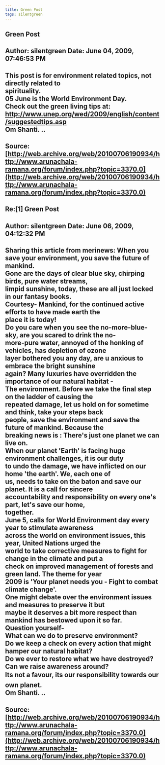 ```yaml
--- 
title: Green Post   
tags: silentgreen  
---  
```

## Green Post  
Author: silentgreen         Date: June 04, 2009, 07:46:53 PM  
---  
This post is for environment related topics, not directly related to  
spirituality.   
05 June is the World Environment Day.   
Check out the green living tips at: http://www.unep.org/wed/2009/english/content/suggestedtips.asp   
Om Shanti. ..
 ---  
Source:[http://web.archive.org/web/20100706190934/http://www.arunachala-ramana.org/forum/index.php?topic=3370.0](http://web.archive.org/web/20100706190934/http://www.arunachala-ramana.org/forum/index.php?topic=3370.0)   
---  

## Re:[1] Green Post  
Author: silentgreen         Date: June 06, 2009, 04:12:32 PM  
---  
Sharing this article from merinews: When you save your environment, you save the future of mankind.   
Gone are the days of clear blue sky, chirping birds, pure water streams,  
limpid sunshine, today, these are all just locked in our fantasy books.  
Courtesy- Mankind, for the continued active efforts to have made earth the  
place it is today!   
Do you care when you see the no-more-blue-sky, are you scared to drink the no-  
more-pure water, annoyed of the honking of vehicles, has depletion of ozone  
layer bothered you any day, are u anxious to embrace the bright sunshine  
again? Many luxuries have overridden the importance of our natural habitat -  
The environment. Before we take the final step on the ladder of causing the  
repeated damage, let us hold on for sometime and think, take your steps back  
people, save the environment and save the future of mankind. Because the  
breaking news is : There's just one planet we can live on.   
When our planet 'Earth' is facing huge environment challenges, it is our duty  
to undo the damage, we have inflicted on our home 'the earth'. We, each one of  
us, needs to take on the baton and save our planet. It is a call for sincere  
accountability and responsibility on every one's part, let's save our home,  
together.   
June 5, calls for World Environment day every year to stimulate awareness  
across the world on environment issues, this year, United Nations urged the  
world to take corrective measures to fight for change in the climate and put a  
check on improved management of forests and green land. The theme for year  
2009 is 'Your planet needs you - Fight to combat climate change'.   
One might debate over the environment issues and measures to preserve it but  
maybe it deserves a bit more respect than mankind has bestowed upon it so far.   
Question yourself-   
What can we do to preserve environment?   
Do we keep a check on every action that might hamper our natural habitat?   
Do we ever to restore what we have destroyed?   
Can we raise awareness around?   
Its not a favour, its our responsibility towards our own planet.   
Om Shanti. ..
 ---  
Source:[http://web.archive.org/web/20100706190934/http://www.arunachala-ramana.org/forum/index.php?topic=3370.0](http://web.archive.org/web/20100706190934/http://www.arunachala-ramana.org/forum/index.php?topic=3370.0)   
---  

